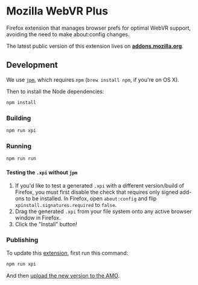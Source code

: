 # Mozilla WebVR Plus

Firefox extension that manages browser prefs for optimal WebVR support, avoiding the need to make about:config changes.

The latest public version of this extension lives on __[addons.mozilla.org](https://addons.mozilla.org/en-US/firefox/addon/mozilla-webvr-enabler/)__.


## Development

We use [`jpm`](https://developer.mozilla.org/en-US/Add-ons/SDK/Tools/jpm), which requires `npm` (`brew install npm`, if you're on OS X).

Then to install the Node dependencies:

```bash
npm install
```

### Building

```bash
npm run xpi
```

### Running

```bash
npm run run
```

#### Testing the `.xpi` without `jpm`

1. If you'd like to test a generated `.xpi` with a different version/build of Firefox, you must first disable the check that requires only signed add-ons to be installed. In Firefox, open `about:config` and flip `xpinstall.signatures.required` to `false`.
2. Drag the generated `.xpi` from your file system onto any active browser window in Firefox.
3. Click the "Install" button!

### Publishing

To update this [extension](https://addons.mozilla.org/en-US/firefox/addon/mozilla-webvr-enabler/), first run this command:

```bash
npm run xpi
```

And then [upload the new version to the AMO](https://addons.mozilla.org/developers/addon/mozilla-webvr-enabler/versions).
